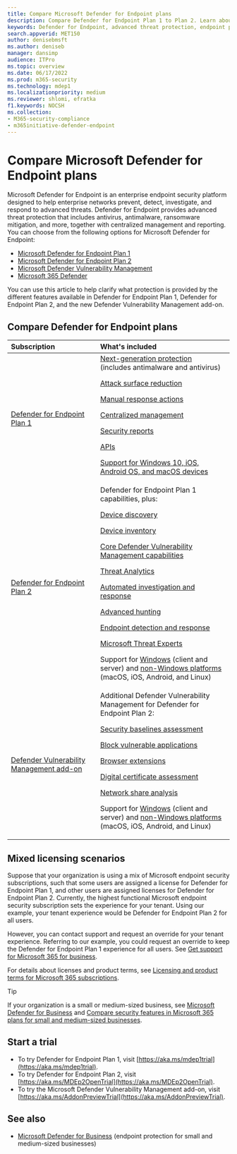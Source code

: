 ```yaml
---
title: Compare Microsoft Defender for Endpoint plans
description: Compare Defender for Endpoint Plan 1 to Plan 2. Learn about the differences between the plans and select the plan that suits your organization's needs.
keywords: Defender for Endpoint, advanced threat protection, endpoint protection
search.appverid: MET150  
author: denisebmsft
ms.author: deniseb
manager: dansimp 
audience: ITPro
ms.topic: overview
ms.date: 06/17/2022
ms.prod: m365-security
ms.technology: mdep1
ms.localizationpriority: medium
ms.reviewer: shlomi, efratka
f1.keywords: NOCSH  
ms.collection: 
- M365-security-compliance
- m365initiative-defender-endpoint
---
```


# Compare Microsoft Defender for Endpoint plans

Microsoft Defender for Endpoint is an enterprise endpoint security platform designed to help enterprise networks prevent, detect, investigate, and respond to advanced threats. Defender for Endpoint provides advanced threat protection that includes antivirus, antimalware, ransomware mitigation, and more, together with centralized management and reporting. You can choose from the following options for Microsoft Defender for Endpoint:

- [Microsoft Defender for Endpoint Plan 1](https://go.microsoft.com/fwlink/p/?linkid=2154037)
- [Microsoft Defender for Endpoint Plan 2](https://go.microsoft.com/fwlink/p/?linkid=2154037)
- [Microsoft Defender Vulnerability Management](../defender-vulnerability-management/index.yml)
- [Microsoft 365 Defender](https://go.microsoft.com/fwlink/?linkid=2118804)

You can use this article to help clarify what protection is provided by the different features available in Defender for Endpoint Plan 1, Defender for Endpoint Plan 2, and the new Defender Vulnerability Management add-on.

## Compare Defender for Endpoint plans

| Subscription | What's included |
|:---|:---|
| [Defender for Endpoint Plan 1](defender-endpoint-plan-1.md) | [Next-generation protection](defender-endpoint-plan-1.md#next-generation-protection) <br/>(includes antimalware and antivirus) <p> [Attack surface reduction](defender-endpoint-plan-1.md#attack-surface-reduction) <p> [Manual response actions](defender-endpoint-plan-1.md#manual-response-actions) <p> [Centralized management](defender-endpoint-plan-1.md#centralized-management) <p>[Security reports](defender-endpoint-plan-1.md#reporting) <p>[APIs](defender-endpoint-plan-1.md#apis) <p> [Support for Windows 10, iOS, Android OS, and macOS devices](defender-endpoint-plan-1.md#cross-platform-support)|
| [Defender for Endpoint Plan 2](microsoft-defender-endpoint.md) | Defender for Endpoint Plan 1 capabilities, plus: <p> <p> [Device discovery](device-discovery.md) <p> [Device inventory](machines-view-overview.md) <p> [Core Defender Vulnerability Management capabilities](../defender-vulnerability-management/defender-vulnerability-management-capabilities.md) <p> [Threat Analytics](threat-analytics.md) <p> [Automated investigation and response](automated-investigations.md) <p> [Advanced hunting](advanced-hunting-overview.md) <p> [Endpoint detection and response](overview-endpoint-detection-response.md) <p> [Microsoft Threat Experts](microsoft-threat-experts.md) <p>Support for [Windows](configure-endpoints.md) (client and server) and [non-Windows platforms](configure-endpoints-non-windows.md)<br/> (macOS, iOS, Android, and Linux) |
| [Defender Vulnerability Management add-on](../defender-vulnerability-management/defender-vulnerability-management-capabilities.md) |  Additional Defender Vulnerability Management for Defender for Endpoint Plan 2: <p><p> [Security baselines assessment](../defender-vulnerability-management/tvm-security-baselines.md) <p> [Block vulnerable applications](../defender-vulnerability-management/tvm-block-vuln-apps.md) <p> [Browser extensions](../defender-vulnerability-management/tvm-browser-extensions.md) <p> [Digital certificate assessment](../defender-vulnerability-management/tvm-certificate-inventory.md) <p> [Network share analysis](../defender-vulnerability-management/tvm-network-share-assessment.md) <p> Support for [Windows](configure-endpoints.md) (client and server) and [non-Windows platforms](configure-endpoints-non-windows.md)<br/> (macOS, iOS, Android, and Linux) |

## Mixed licensing scenarios

Suppose that your organization is using a mix of Microsoft endpoint security subscriptions, such that some users are assigned a license for Defender for Endpoint Plan 1, and other users are assigned licenses for Defender for Endpoint Plan 2. Currently, the highest functional Microsoft endpoint security subscription sets the experience for your tenant. Using our example, your tenant experience would be Defender for Endpoint Plan 2 for all users.

However, you can contact support and request an override for your tenant experience. Referring to our example, you could request an override to keep the Defender for Endpoint Plan 1 experience for all users. See [Get support for Microsoft 365 for business](../../admin/get-help-support.md).

For details about licenses and product terms, see [Licensing and product terms for Microsoft 365 subscriptions](https://www.microsoft.com/licensing/terms/productoffering/Microsoft365/MCA).

> [!TIP]
> If your organization is a small or medium-sized business, see [Microsoft Defender for Business](../defender-business/mdb-overview.md) and [Compare security features in Microsoft 365 plans for small and medium-sized businesses](../defender-business/compare-mdb-m365-plans.md).

## Start a trial

- To try Defender for Endpoint Plan 1, visit [https://aka.ms/mdep1trial](https://aka.ms/mdep1trial).
- To try Defender for Endpoint Plan 2, visit [https://aka.ms/MDEp2OpenTrial](https://aka.ms/MDEp2OpenTrial).
- To try the Microsoft Defender Vulnerability Management add-on, visit [https://aka.ms/AddonPreviewTrial](https://aka.ms/AddonPreviewTrial). 

## See also

- [Microsoft Defender for Business](../defender-business/mdb-overview.md) (endpoint protection for small and medium-sized businesses)